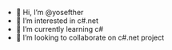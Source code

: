 - 👋 Hi, I’m @yosefther
- 👀 I’m interested in c#.net
- 🌱 I’m currently learning c#
- 💞️ I’m looking to collaborate on c#.net project

<!---
yosefther/yosefther is a ✨ special ✨ repository because its `README.md` (this file) appears on your GitHub profile.
You can click the Preview link to take a look at your changes.
--->
